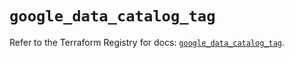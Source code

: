 # `google_data_catalog_tag`

Refer to the Terraform Registry for docs: [`google_data_catalog_tag`](https://registry.terraform.io/providers/hashicorp/google-beta/5.30.0/docs/resources/google_data_catalog_tag).
